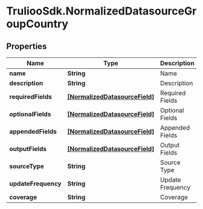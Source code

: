 # TruliooSdk.NormalizedDatasourceGroupCountry

## Properties

Name | Type | Description | Notes
------------ | ------------- | ------------- | -------------
**name** | **String** | Name | [optional] 
**description** | **String** | Description | [optional] 
**requiredFields** | [**[NormalizedDatasourceField]**](NormalizedDatasourceField.md) | Required Fields | [optional] 
**optionalFields** | [**[NormalizedDatasourceField]**](NormalizedDatasourceField.md) | Optional Fields | [optional] 
**appendedFields** | [**[NormalizedDatasourceField]**](NormalizedDatasourceField.md) | Appended Fields | [optional] 
**outputFields** | [**[NormalizedDatasourceField]**](NormalizedDatasourceField.md) | Output Fields | [optional] 
**sourceType** | **String** | Source Type | [optional] 
**updateFrequency** | **String** | Update Frequency | [optional] 
**coverage** | **String** | Coverage | [optional] 


